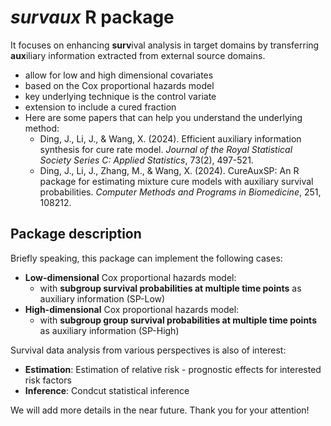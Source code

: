 # *survaux* R package
It focuses on enhancing **surv**ival analysis in target domains by transferring **aux**iliary information extracted from external source domains. 
- allow for low and high dimensional covariates
- based on the Cox proportional hazards model
- key underlying technique is the control variate
- extension to include a cured fraction
- Here are some papers that can help you understand the underlying method:
  - Ding, J., Li, J., & Wang, X. (2024). Efficient auxiliary information synthesis for cure rate model. *Journal of the Royal Statistical Society Series C: Applied Statistics*, 73(2), 497-521.
  - Ding, J., Li, J., Zhang, M., & Wang, X. (2024). CureAuxSP: An R package for estimating mixture cure models with auxiliary survival probabilities. *Computer Methods and Programs in Biomedicine*, 251, 108212. 


## Package description

Briefly speaking, this package can implement the following cases:
- **Low-dimensional** Cox proportional hazards model:
  - with **subgroup survival probabilities at multiple time points** as auxiliary information (SP-Low)
- **High-dimensional** Cox proportional hazards model:
  - with **subgroup group survival probabilities at multiple time points** as auxiliary information (SP-High)

Survival data analysis from various perspectives is also of interest: 
- **Estimation**: Estimation of relative risk - prognostic effects for interested risk factors
- **Inference**: Condcut statistical inference

We will add more details in the near future. Thank you for your attention!
